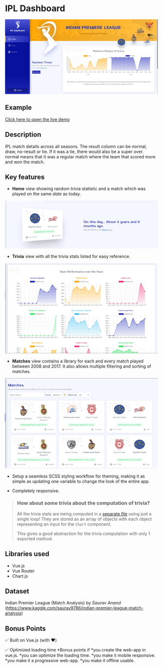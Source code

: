 
# IPL Dashboard

<img src="readme_assets/banner.jpg">

## Example


[Click here to open the live demo](https://dhruvmisra.github.io/IPL-Dashboard-Atlan/)
## Description

IPL match details across all seasons.
The result column can be normal, draw, no-result or tie. If it was a tie, there would also be a super over. normal means that it was a regular match where the team that scored more and won the match.


## Key features

* **Home** view showing random trivia statistic and a match which was played on the same *date* as today.
<img src="readme_assets/random-match.jpg">

* **Trivia** view with all the trivia stats listed for easy reference.
<img src="readme_assets/trivia.jpg">

* **Matches** view contains a library for each and every match played between 2008 and 2017. It also allows multiple filtering and sorting of matches.
<img src="readme_assets/matches.jpg">


* Setup a seamless SCSS styling workflow for theming, making it as simple as updating one variable to change the look of the entire app.

* Completely responsive.

>### How about some trivia about the computation of trivia?
> All the trivia stats are being computed in a [separate file](src/components/Trivia/trivia.js) using just a single loop! They are stored as an array of objects with each object representing an input for the `Chart` component.
>
> This gives a good abstraction for the trivia computation with only 1 exported method.

## Libraries used

* Vue.js
* Vue Router
* Chart.js


## Dataset

Indian Premier League (Match Analysis) by *Saurav Anand* (https://www.kaggle.com/saurav9786/indian-premier-league-match-analysis)

## Bonus Points

✅ Built on Vue.js (with ❤)

✅ Optimized loading time 
*Bonus points if
*you create the web-app in vue.js.
*you can optimize the loading time.
*you make it mobile responsive.
*you make it a progressive web-app.
*you make it offline usable.




